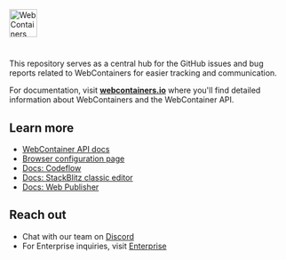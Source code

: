 <a href="https://webcontainers.io">
<picture>
  <source media="(prefers-color-scheme: dark)" srcset="https://webcontainers.io/img/theme/webcontainer_api-logo-dark-blackwhite.svg">
  <img alt="WebContainers" height="50" src="https://webcontainers.io/img/theme/webcontainer_api-logo-light-blackwhite.svg">
</picture>
</a>

# 

This repository serves as a central hub for the GitHub issues and bug reports related to WebContainers for easier tracking and communication.

For documentation, visit **[webcontainers.io](https://webcontainers.io)** where you'll find detailed information about WebContainers and the WebContainer API.

## Learn more

- [WebContainer API docs](https://webcontainers.io/)
- [Browser configuration page](https://webcontainers.io/guides/browser-config)
- [Docs: Codeflow](https://developers.stackblitz.com/codeflow)
- [Docs: StackBlitz classic editor](https://developer.stackblitz.com/guides/user-guide/what-is-stackblitz)
- [Docs: Web Publisher](https://developer.stackblitz.com/codeflow/content-updates-with-web-publisher)

## Reach out

- Chat with our team on [Discord](https://discord.gg/stackblitz)
- For Enterprise inquiries, visit [Enterprise](https://webcontainers.io/enterprise)